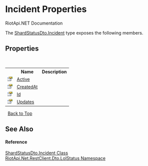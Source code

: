 # Incident Properties
RiotApi.NET Documentation 

The <a href="797ad827-4085-1de1-b569-0c6b5140b0d7">ShardStatusDto.Incident</a> type exposes the following members.


## Properties
&nbsp;<table><tr><th></th><th>Name</th><th>Description</th></tr><tr><td>![Public property](media/pubproperty.gif "Public property")</td><td><a href="60498c25-444c-c79f-bcb1-15b13958923d">Active</a></td><td></td></tr><tr><td>![Public property](media/pubproperty.gif "Public property")</td><td><a href="e6207dec-aa5a-156c-de18-5f779d2920e0">CreatedAt</a></td><td></td></tr><tr><td>![Public property](media/pubproperty.gif "Public property")</td><td><a href="c6f3ad59-6ec6-4b15-5c41-da16c1b81189">Id</a></td><td></td></tr><tr><td>![Public property](media/pubproperty.gif "Public property")</td><td><a href="b1df1149-1a2c-95f8-2eb3-e4b1acd63156">Updates</a></td><td></td></tr></table>&nbsp;
<a href="#incident-properties">Back to Top</a>

## See Also


#### Reference
<a href="797ad827-4085-1de1-b569-0c6b5140b0d7">ShardStatusDto.Incident Class</a><br /><a href="66f53e8a-3927-5030-7a13-b2f33de3f826">RiotApi.Net.RestClient.Dto.LolStatus Namespace</a><br />